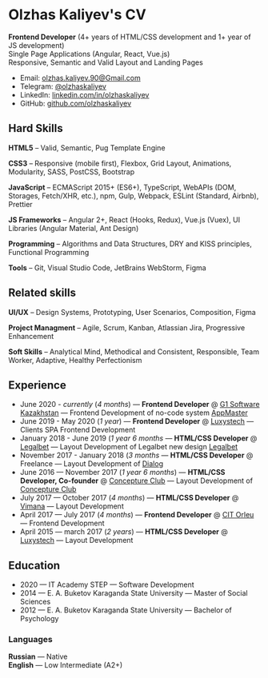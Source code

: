 # Olzhas Kaliyev's CV
**Frontend Developer** (4+ years of HTML/CSS development and 1+ year of JS development)  
Single Page Applications (Angular, React, Vue.js)  
Responsive, Semantic and Valid Layout and Landing Pages  

* Email: olzhas.kaliyev.90@Gmail.com
* Telegram: [@olzhaskaliyev](https://t.me/olzhaskaliyev)
* LinkedIn: [linkedin.com/in/olzhaskaliyev](https://www.linkedin.com/in/olzhaskaliyev/)
* GitHub: [github.com/olzhaskaliyev](https://github.com/olzhaskaliyev)

## Hard Skills
**HTML5** – Valid, Semantic, Pug Template Engine

**CSS3** – Responsive (mobile first), Flexbox, Grid Layout, Animations, Modularity, SASS, PostCSS, Bootstrap

**JavaScript** – ECMAScript 2015+ (ES6+), TypeScript, WebAPIs (DOM, Storages, Fetch/XHR, etc.), npm, Gulp, Webpack, ESLint (Standard, Airbnb), Prettier

**JS Frameworks** – Angular 2+, React (Hooks, Redux), Vue.js (Vuex), UI Libraries (Angular Material, Ant Design)

**Programming** – Algorithms and Data Structures, DRY and KISS principles, Functional Programming

**Tools** – Git, Visual Studio Code, JetBrains WebStorm, Figma

## Related skills
**UI/UX** – Design Systems, Prototyping, User Scenarios, Composition, Figma

**Project Managment** – Agile, Scrum, Kanban, Atlassian Jira, Progressive Enhancement

**Soft Skills** – Analytical Mind, Methodical and Сonsistent, Responsible, Team Worker, Adaptive, Healthy Perfectionism

## Experience
* June 2020 - *currently* (*4 months*) — **Frontend Developer** @ [G1 Software Kazakhstan](https://www.g1sw.com/) — Frontend Development of no-code system [AppMaster](https://appmaster.io/)
* June 2019 - May 2020 (*1 year*) — **Frontend Developer** @ [Luxystech](http://luxystech.com/) — Clients SPA Frontend Development
* January 2018 - June 2019 (*1 year 6 months* — **HTML/CSS Developer** @ [Legalbet](https://legalbet.ru/) — Layout Development of Legalbet new design [Legalbet](https://legalbet.ru/)
* November 2017 - January 2018 (*3 months* — **HTML/CSS Developer** @ Freelance — Layout Development of [Dialog](https://www.dialogs.kz/)
* June 2016 — November 2017 (*1 year 6 months*) — **HTML/CSS Developer, Сo-founder** @ [Concepture Сlub](http://concepture.club/) — Layout Development of [Concepture Сlub](http://concepture.club)
* July 2017 — October 2017 (*4 months*) — **HTML/CSS Developer** @ [Vimana](http://vimana.ru/) — Layout Development
* April 2017 — July 2017 (*4 months*) — **Frontend Developer** @ [CIT Orleu](https://cit-orleu.kz/) — Frontend Development
* April 2015 — march 2017 (*2 years*) — **HTML/CSS Developer** @ [Luxystech](http://luxystech.com/) — Layout Development

## Education
* 2020 — IT Academy STEP — Software Development
* 2014 — E. A. Buketov Karaganda State University — Master of Social Sciences
* 2012 — E. A. Buketov Karaganda State University — Bachelor of Psychology

### Languages
**Russian** — Native  
**English** — Low Intermediate (A2+)
